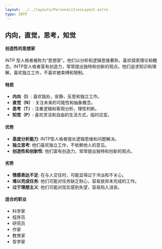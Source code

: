 ```yaml
---
layout: ../../layouts/PersonalitiesLayout.astro
type: INTP
---
```

## 内向，直觉，思考，知觉

#### 创造性的思想家
INTP 型人格者被称为“思想家”。他们以分析和逻辑思维著称，喜欢探索理论和概念。INTP型人格者富有创造力，常常提出独特和创新的观点。他们追求知识和理解，喜欢独立工作，不喜欢被束缚和限制。

#### 特质
- **内向（I）**: 喜欢独处，安静，反思和独立工作。
- **直觉（N）**: 关注未来的可能性和抽象概念。
- **思考（T）**: 注重逻辑和客观分析，理性判断。
- **知觉（P）**: 喜欢灵活和自由的生活方式，临时应变。

#### 优势
- **高度分析能力**: INTP型人格者擅长逻辑思维和问题解决。
- **独立思考**: 他们喜欢独立工作，不依赖他人的意见。
- **创造性和创新性**: 他们富有创造力，常常提出独特和创新的观点。

#### 劣势
- **情感表达不足**: 在与人交往时，可能显得过于冷淡和不关心。
- **难以完成任务**: 他们可能对任务缺乏耐心，容易放弃未完成的工作。
- **过于理想主义**: 他们可能对现实感到失望，容易陷入沮丧。

#### 适合的职业
- 科学家
- 程序员
- 研究员
- 作家
- 教育家
- 哲学家